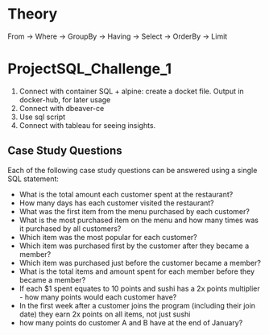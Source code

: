 # Theory

From -> Where -> GroupBy -> Having -> Select -> OrderBy -> Limit

# ProjectSQL_Challenge_1

1. Connect with container SQL + alpine: create a docket file. Output in docker-hub, for later usage
2. Connect with dbeaver-ce
3. Use sql script
4. Connect with tableau for seeing insights.


## Case Study Questions
Each of the following case study questions can be answered using a single SQL statement:

- What is the total amount each customer spent at the restaurant?
- How many days has each customer visited the restaurant?
- What was the first item from the menu purchased by each customer?
- What is the most purchased item on the menu and how many times was it purchased by all customers?
- Which item was the most popular for each customer?
- Which item was purchased first by the customer after they became a member?
- Which item was purchased just before the customer became a member?
- What is the total items and amount spent for each member before they became a member?
- If each $1 spent equates to 10 points and sushi has a 2x points multiplier - how many points would each customer have?
- In the first week after a customer joins the program (including their join date) they earn 2x points on all items, not just sushi 
- how many points do customer A and B have at the end of January?

